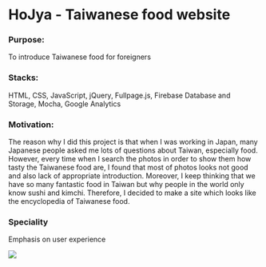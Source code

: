 # HoJya - Taiwanese food website


### Purpose: 
To introduce Taiwanese food for foreigners

### Stacks: 
HTML, CSS, JavaScript, jQuery, Fullpage.js, Firebase Database and Storage, Mocha, Google Analytics

### Motivation:
The reason why I did this project is that when I was working in Japan, many Japanese people asked me lots of questions
about Taiwan, especially food.  However, every time when I search the photos in order to show them how tasty the Taiwanese
food are, I found that most of photos looks not good and also lack of appropriate introduction.  Moreover, I keep thinking
that we have so many fantastic food in Taiwan but why people in the world only know sushi and kimchi.
Therefore, I decided to make a site which looks like the encyclopedia of Taiwanese food.

### Speciality
Emphasis on user experience

![](https://firebasestorage.googleapis.com/v0/b/hojya-taiwan-food.appspot.com/o/hojya.gif?alt=media&token=e72d06a8-a08c-428b-a563-9a802ffbc97f)

